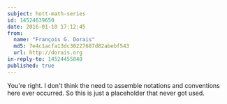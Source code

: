 ```yaml
---
subject: hott-math-series
id: 14524639650
date: 2016-01-10 17:12:45
from:
  name: "François G. Dorais"
  md5: 7e4c1acfa13dc30227687d82abebf543
  url: http://dorais.org
in-reply-to: 14524455840
published: true
---
```

You're right. I don't think the need to assemble notations and conventions here ever occurred. So this is just a placeholder that never got used.
